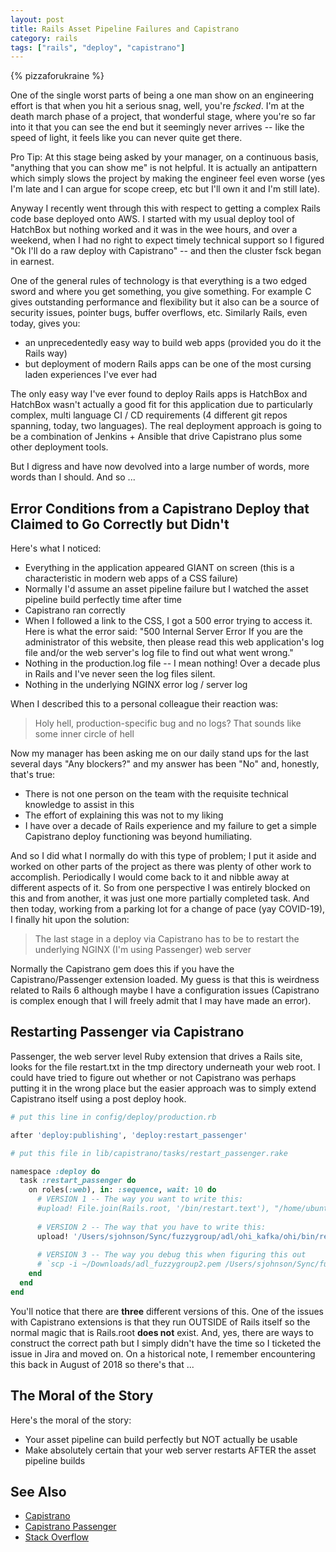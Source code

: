 ```yaml
---
layout: post
title: Rails Asset Pipeline Failures and Capistrano
category: rails
tags: ["rails", "deploy", "capistrano"]
---
```

{% pizzaforukraine  %}

One of the single worst parts of being a one man show on an engineering effort is that when you hit a serious snag, well, you're *fscked*.  I'm at the death march phase of a project, that wonderful stage, where you're so far into it that you can see the end but it seemingly never arrives -- like the speed of light, it feels like you can never quite get there.  

Pro Tip: At this stage being asked by your manager, on a continuous basis, "anything that you can show me" is not helpful.  It is actually an antipattern which simply slows the project by making the engineer feel even worse (yes I'm late and I can argue for scope creep, etc but I'll own it and I'm still late).

Anyway I recently went through this with respect to getting a complex Rails code base deployed onto AWS.  I started with my usual deploy tool of HatchBox but nothing worked and it was in the wee hours, and over a weekend, when I had no right to expect timely technical support so I figured "Ok I'll do a raw deploy with Capistrano" -- and then the cluster fsck began in earnest.  

One of the general rules of technology is that everything is a two edged sword and where you get something, you give something.  For example C gives outstanding performance and flexibility but it also can be a source of security issues, pointer bugs, buffer overflows, etc.  Similarly Rails, even today, gives you: 

* an unprecedentedly easy way to build web apps (provided you do it the Rails way)
* but deployment of modern Rails apps can be one of the most cursing laden experiences I've ever had

The only easy way I've ever found to deploy Rails apps is HatchBox and HatchBox wasn't actually a good fit for this application due to particularly complex, multi language CI / CD requirements (4 different git repos spanning, today, two languages).  The real deployment approach is going to be a combination of Jenkins + Ansible that drive Capistrano plus some other deployment tools.

But I digress and have now devolved into a large number of words, more words than I should.  And so ...

## Error Conditions from a Capistrano Deploy that Claimed to Go Correctly but Didn't

Here's what I noticed:

* Everything in the application appeared GIANT on screen (this is a characteristic in modern web apps of a CSS failure)
* Normally I'd assume an asset pipeline failure but I watched the asset pipeline build perfectly time after time
* Capistrano ran correctly
* When I followed a link to the CSS, I got a 500 error trying to access it.  Here is what the error said: "500 Internal Server Error If you are the administrator of this website, then please read this web application's log file and/or the web server's log file to find out what went wrong."
* Nothing in the production.log file -- I mean nothing!  Over a decade plus in Rails and I've never seen the log files silent.
* Nothing in the underlying NGINX error log / server log

When I described this to a personal colleague their reaction was:

> Holy hell, production-specific bug and no logs? That sounds like some inner circle of hell

Now my manager has been asking me on our daily stand ups for the last several days "Any blockers?" and my answer has been "No" and, honestly, that's true:

* There is not one person on the team with the requisite technical knowledge to assist in this
* The effort of explaining this was not to my liking
* I have over a decade of Rails experience and my failure to get a simple Capistrano deploy functioning was beyond humiliating.

And so I did what I normally do with this type of problem; I put it aside and worked on other parts of the project as there was plenty of other work to accomplish.  Periodically I would come back to it and nibble away at different aspects of it.  So from one perspective I was entirely blocked on this and from another, it was just one more partially completed task.  And then today, working from a parking lot for a change of pace (yay COVID-19), I finally hit upon the solution:

> The last stage in a deploy via Capistrano has to be to restart the underlying NGINX (I'm using Passenger) web server

Normally the Capistrano gem does this if you have the Capistrano/Passenger extension loaded.  My guess is that this is weirdness related to Rails 6 although maybe I have a configuration issues (Capistrano is complex enough that I will freely admit that I may have made an error).

## Restarting Passenger via Capistrano

Passenger, the web server level Ruby extension that drives a Rails site, looks for the file restart.txt in the tmp directory underneath your web root.  I could have tried to figure out whether or not Capistrano was perhaps putting it in the wrong place but the easier approach was to simply extend Capistrano itself using a post deploy hook.

```ruby
# put this line in config/deploy/production.rb

after 'deploy:publishing', 'deploy:restart_passenger'
```

```ruby
# put this file in lib/capistrano/tasks/restart_passenger.rake

namespace :deploy do
  task :restart_passenger do
    on roles(:web), in: :sequence, wait: 10 do
      # VERSION 1 -- The way you want to write this:
      #upload! File.join(Rails.root, '/bin/restart.text'), "/home/ubuntu/ohi/current/tmp/restart.txt"
      
      # VERSION 2 -- The way that you have to write this:
      upload! '/Users/sjohnson/Sync/fuzzygroup/adl/ohi_kafka/ohi/bin/restart.txt', "/home/ubuntu/ohi/current/tmp/restart.txt"
      
      # VERSION 3 -- The way you debug this when figuring this out
      # `scp -i ~/Downloads/adl_fuzzygroup2.pem /Users/sjohnson/Sync/fuzzygroup/adl/ohi_kafka/ohi/bin/restart.txt ubuntu@3.134.253.53:/home/ubuntu/ohi/current/tmp/restart.txt`
    end
  end
end
```

You'll notice that there are **three** different versions of this.  One of the issues with Capistrano extensions is that they run OUTSIDE of Rails itself so the normal magic that is Rails.root **does not** exist.  And, yes, there are ways to construct the correct path but I simply didn't have the time so I ticketed the issue in Jira and moved on.  On a historical note, I remember encountering this back in August of 2018 so there's that ...

## The Moral of the Story 

Here's the moral of the story:

* Your asset pipeline can build perfectly but NOT actually be usable
* Make absolutely certain that your web server restarts AFTER the asset pipeline builds

## See Also

* [Capistrano](https://github.com/capistrano/)
* [Capistrano Passenger](https://github.com/capistrano/passenger)
* [Stack Overflow](https://stackoverflow.com/questions/11269935/rails-500-error-application-css-isnt-precompiled)